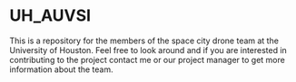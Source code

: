 # UH_AUVSI
This is a repository for the members of the space city drone team at the University of Houston. Feel free to look around and if you are interested in contributing to the project contact me or our project manager to get more information about the team.
